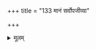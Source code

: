 +++
title = "133 मानं सर्वोपजीव्या"

+++
<details><summary>मूलम्</summary>

मानं सर्वोपजीव्या प्रथममिह भवेदक्षजन्या मनीषा तन्मूला चानुमा स्यात्तदुभयजनितस्त्वागमो द्विप्रकारः ।  
मूलं न क्वापि बाध्यं क्वचिदधिकबलैर्मूलजातीयबाधः स्यादेतैः कर्ममालाघटितभवघटीयन्त्रजभ्रान्तिशान्तिः ॥ १३३ ॥
</details>